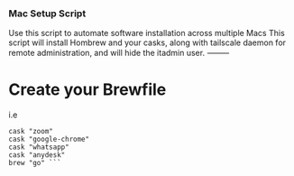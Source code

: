### Mac Setup Script
Use this script to automate software installation across multiple Macs
This script will install Hombrew and your casks, along with tailscale daemon for remote administration, and will hide the itadmin user.
⸻

# Create your Brewfile
i.e
``` cask "microsoft-office"
cask "zoom"
cask "google-chrome"
cask "whatsapp"
cask "anydesk"
brew "go" ```
